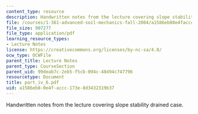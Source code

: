 ```yaml
---
content_type: resource
description: Handwritten notes from the lecture covering slope stability drained case.
file: /courses/1-361-advanced-soil-mechanics-fall-2004/a1586eb80e4faccc173e8d3432319b37_part_iv_6.pdf
file_size: 907277
file_type: application/pdf
learning_resource_types:
- Lecture Notes
license: https://creativecommons.org/licenses/by-nc-sa/4.0/
ocw_type: OCWFile
parent_title: Lecture Notes
parent_type: CourseSection
parent_uid: 99deab7c-2eb5-f5cb-094c-48494c747796
resourcetype: Document
title: part_iv_6.pdf
uid: a1586eb8-0e4f-accc-173e-8d3432319b37
---
```

Handwritten notes from the lecture covering slope stability drained case.